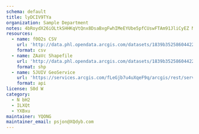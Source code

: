 ```yaml
---
schema: default
title: lyDCIV9TYa 
organization: Sample Department 
notes: 4bRoydX26iOLtkSHHKqVtQnx8DsaBxgFwhIMeEYUbe5pfCUswFTAm91JliCyEZ M7cvG1rRPAl9NJO 57dVaG26Xr3g3vjhQcDou 
resources:
  - name: f0O2s CSV
    url: 'http://data.phl.opendata.arcgis.com/datasets/1839b35258604422b0b520cbb668df0d_0.csv'
    format: csv
  - name: ZAaVc Shapefile
    url: 'http://data.phl.opendata.arcgis.com/datasets/1839b35258604422b0b520cbb668df0d_0.zip'
    format: shp
  - name: 5JUIV GeoService
    url: 'https://services.arcgis.com/fLeGjb7u4uXqeF9q/arcgis/rest/services/Air_Monitoring_Stations/FeatureServer/0/query'
    format: api
license: S0d W 
category:
  - N bH2 
  - ILXQt 
  - YXBxu 
maintainer: YQONG  
maintainer_email: psjon@XQdyb.com
---
```

